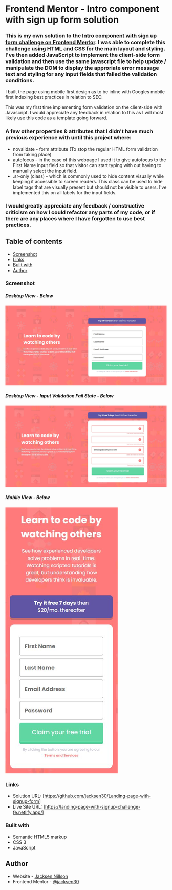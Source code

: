 # Frontend Mentor - Intro component with sign up form solution

### This is my own solution to the [Intro component with sign up form challenge on Frontend Mentor](https://www.frontendmentor.io/challenges/intro-component-with-signup-form-5cf91bd49edda32581d28fd1). I was able to complete this challenge using HTML and CSS for the main layout and styling. I've then added JavaScript to implement the client-side form validation and then use the same javascript file to help update / manipulate the DOM to display the approriate error message text and styling for any input fields that failed the validation conditions.

I built the page using mobile first design as to be inline with Googles mobile first indexing best practices in relation to SEO. 

This was my first time implementing form validation on the client-side with Javascript. I would appreciate any feedback in relation to this as I will most likely use this code as a template going forward.


### A few other properties & attributes that I didn't have much previous experience with until this project where:

- novalidate - form attribute (To stop the regular HTML form validation from taking place)
- autofocus - in the case of this webpage I used it to give autofocus to the First Name input field so that visitor can start typing with out having to manually select the input field.
- .sr-only (class) - which is commonly used to hide content visually while keeping it accessible to screen readers. This class can be used to hide label tags that are visually present but should not be visible to users. I've implemented this on all labels for the input fields.


### I would greatly appreciate any feedback / constructive criticism on how I could refactor any parts of my code, or if there are any places where I have forgotten to use best practices. 

## Table of contents

  - [Screenshot](#screenshot)
  - [Links](#links)
  - [Built with](#built-with)
  - [Author](#author)

### Screenshot
##### Desktop View - Below
![Desktop Screenshot](./src/image-assets/desktop-view.JPG)

##### Desktop View - Input Validation Fail State - Below
![Desktop Screenshot](./src/image-assets/desktop-view-error-state.JPG)

##### Mobile View - Below
![Mobile Screenshot](./src/image-assets/mobile-view.JPG)



### Links

- Solution URL: [https://github.com/jacksen30/Landing-page-with-signup-form]
- Live Site URL: [https://landing-page-with-signup-challenge-fe.netlify.app/]

### Built with

- Semantic HTML5 markup
- CSS 3 
- JavaScript 

## Author

- Website - [Jacksen Nillson](https://www.quotemkr.com)
- Frontend Mentor - [@jacksen30](https://www.frontendmentor.io/profile/jacksen30)